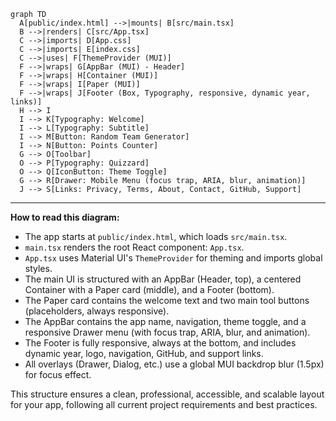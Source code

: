 ```mermaid
graph TD
  A[public/index.html] -->|mounts| B[src/main.tsx]
  B -->|renders| C[src/App.tsx]
  C -->|imports| D[App.css]
  C -->|imports| E[index.css]
  C -->|uses| F[ThemeProvider (MUI)]
  F -->|wraps| G[AppBar (MUI) - Header]
  F -->|wraps| H[Container (MUI)]
  F -->|wraps| I[Paper (MUI)]
  F -->|wraps| J[Footer (Box, Typography, responsive, dynamic year, links)]
  H --> I
  I --> K[Typography: Welcome]
  I --> L[Typography: Subtitle]
  I --> M[Button: Random Team Generator]
  I --> N[Button: Points Counter]
  G --> O[Toolbar]
  O --> P[Typography: Quizzard]
  O --> Q[IconButton: Theme Toggle]
  G --> R[Drawer: Mobile Menu (focus trap, ARIA, blur, animation)]
  J --> S[Links: Privacy, Terms, About, Contact, GitHub, Support]
```

---

**How to read this diagram:**

- The app starts at `public/index.html`, which loads `src/main.tsx`.
- `main.tsx` renders the root React component: `App.tsx`.
- `App.tsx` uses Material UI's `ThemeProvider` for theming and imports global styles.
- The main UI is structured with an AppBar (Header, top), a centered Container with a Paper card (middle), and a Footer (bottom).
- The Paper card contains the welcome text and two main tool buttons (placeholders, always responsive).
- The AppBar contains the app name, navigation, theme toggle, and a responsive Drawer menu (with focus trap, ARIA, blur, and animation).
- The Footer is fully responsive, always at the bottom, and includes dynamic year, logo, navigation, GitHub, and support links.
- All overlays (Drawer, Dialog, etc.) use a global MUI backdrop blur (1.5px) for focus effect.

This structure ensures a clean, professional, accessible, and scalable layout for your app, following all current project requirements and best practices.
